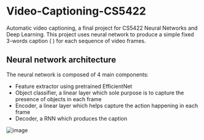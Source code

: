 # Video-Captioning-CS5422
Automatic video captioning, a final project for CS5422 Neural Networks and Deep Learning.
This project uses neural network to produce a simple fixed 3-words caption (<noun> <verb> <noun>) for each sequence of video frames.

## Neural network architecture
The neural network is composed of 4 main components:
  - Feature extractor using pretrained EfficientNet
  - Object classifier, a linear layer which sole purpose is to capture the presence of objects in each frame
  - Encoder, a linear layer which helps capture the action happening in each frame
  - Decoder, a RNN which produces the caption
  
  ![image](https://user-images.githubusercontent.com/40619020/158053073-f9fae73b-4b75-4721-9cb2-94c6c73b4458.png)

